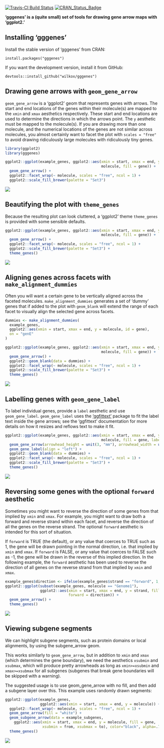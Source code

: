 
[![Travis-CI Build
Status](https://travis-ci.org/wilkox/gggenes.svg?branch=master)](https://travis-ci.org/wilkox/gggenes)
[![CRAN\_Status\_Badge](http://www.r-pkg.org/badges/version/gggenes)](https://cran.r-project.org/package=gggenes)

**‘gggenes’ is a (quite small) set of tools for drawing gene arrow maps
with ‘ggplot2.’**

## Installing ‘gggenes’

Install the stable version of ‘gggenes’ from CRAN:

`install.packages("gggenes")`

If you want the development version, install it from GitHub:

`devtools::install_github("wilkox/gggenes")`

## Drawing gene arrows with `geom_gene_arrow`

`geom_gene_arrow` is a ‘ggplot2’ geom that represents genes with arrows.
The start and end locations of the genes within their molecule(s) are
mapped to the `xmin` and `xmax` aesthetics respectively. These start and
end locations are used to determine the directions in which the arrows
point. The `y` aesthetic must be mapped to the molecule(s). If you are
drawing more than one molecule, and the numerical locations of the genes
are not similar across molecules, you almost certainly want to facet the
plot with `scales = "free"` to avoid drawing ridiculously large
molecules with ridiculously tiny genes.

``` r
library(ggplot2)
library(gggenes)

ggplot2::ggplot(example_genes, ggplot2::aes(xmin = start, xmax = end, y =
                                            molecule, fill = gene)) +
  geom_gene_arrow() +
  ggplot2::facet_wrap(~ molecule, scales = "free", ncol = 1) +
  ggplot2::scale_fill_brewer(palette = "Set3")
```

![](man/figures/README-geom_gene_arrow-1.png)<!-- -->

## Beautifying the plot with `theme_genes`

Because the resulting plot can look cluttered, a ‘ggplot2’ theme
`theme_genes` is provided with some sensible
defaults.

``` r
ggplot2::ggplot(example_genes, ggplot2::aes(xmin = start, xmax = end, y =
                                            molecule, fill = gene)) +
  geom_gene_arrow() +
  ggplot2::facet_wrap(~ molecule, scales = "free", ncol = 1) +
  ggplot2::scale_fill_brewer(palette = "Set3") +
  theme_genes()
```

![](man/figures/README-theme_genes-1.png)<!-- -->

## Aligning genes across facets with `make_alignment_dummies`

Often you will want a certain gene to be vertically aligned across the
faceted molecules. `make_alignment_dummies` generates a set of ‘dummy’
genes that if added to the plot with `geom_blank` will extend the range
of each facet to visually align the selected gene across facets.

``` r
dummies <- make_alignment_dummies(
  example_genes,
  ggplot2::aes(xmin = start, xmax = end, y = molecule, id = gene),
  on = "genE"
)

ggplot2::ggplot(example_genes, ggplot2::aes(xmin = start, xmax = end, y =
                                            molecule, fill = gene)) +
  geom_gene_arrow() +
  ggplot2::geom_blank(data = dummies) +
  ggplot2::facet_wrap(~ molecule, scales = "free", ncol = 1) +
  ggplot2::scale_fill_brewer(palette = "Set3") +
  theme_genes()
```

![](man/figures/README-make_alignment_dummies-1.png)<!-- -->

## Labelling genes with `geom_gene_label`

To label individual genes, provide a `label` aesthetic and use
`geom_gene_label`. `geom_gene_label` uses the
[‘ggfittext’](https://github.com/wilkox/ggfittext) package to fit
the label text inside the gene arrows; see the ‘ggfittext’ documentation
for more details on how it resizes and reflows text to make it
fit.

``` r
ggplot2::ggplot(example_genes, ggplot2::aes(xmin = start, xmax = end, y =
                                            molecule, fill = gene, label = gene)) +
  geom_gene_arrow(arrowhead_height = unit(3, "mm"), arrowhead_width = unit(1, "mm")) +
  geom_gene_label(align = "left") +
  ggplot2::geom_blank(data = dummies) +
  ggplot2::facet_wrap(~ molecule, scales = "free", ncol = 1) +
  ggplot2::scale_fill_brewer(palette = "Set3") +
  theme_genes()
```

![](man/figures/README-labelled_genes-1.png)<!-- -->

## Reversing some genes with the optional `forward` aesthetic

Sometimes you might want to reverse the direction of some genes from
that implied by `xmin` and `xmax`. For example, you might want to draw
both a forward and reverse strand within each facet, and reverse the
direction of all the genes on the reverse strand. The optional `forward`
aesthetic is intended for this sort of situation.

If `forward` is TRUE (the default), or any value that coerces to TRUE
such as 1, the gene will be drawn pointing in the normal direction,
i.e. that implied by `xmin` and `xmax`. If `forward` is FALSE, or any
value that coerces to FALSE such as -1, the gene will be drawn in the
reverse of this implied direction. In the following example, the
`forward` aesthetic has been used to reverse the direction of all genes
on the reverse strand from that implied by `xmin` and
`xmax`.

``` r
example_genes$direction <- ifelse(example_genes$strand == "forward", 1, -1)
ggplot2::ggplot(subset(example_genes, molecule == "Genome1"),
                ggplot2::aes(xmin = start, xmax = end, y = strand, fill = gene,
                             forward = direction)) +
  geom_gene_arrow() +
  theme_genes()
```

![](man/figures/README-reversing_direction-1.png)<!-- -->

## Viewing subgene segments

We can highlight subgene segments, such as protein domains or local
alignments, by using the subgene\_arrow geom.

This works similarly to `geom_gene_arrow`, but in addition to `xmin` and
`xmax` (which determines the gene boundary), we need the aesthetics
`xsubmin` and `xsubmax`, which will produce pretty arrowheads as long as
`xmin>=xsubmin` and `xmax>=xsubmax` for all subgenes (subgenes that
break gene boundaries will be skipped with a warning).

The suggested usage is to use geom\_gene\_arrow with no fill, and then
add a subgene layer over this. This example uses randomly drawn
segments:

``` r
ggplot2::ggplot(example_genes,
                ggplot2::aes(xmin = start, xmax = end, y = molecule)) +
  ggplot2::facet_wrap(~ molecule, scales = "free", ncol = 1) +
  geom_gene_arrow(fill = "white") +
  geom_subgene_arrow(data = example_subgenes,
    ggplot2::aes(xmin = start, xmax = end, y = molecule, fill = gene,
                 xsubmin = from, xsubmax = to), color="black", alpha=.7) +
  theme_genes()
```

![](man/figures/README-subgenes-1.png)<!-- -->

